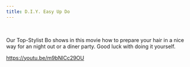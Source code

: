 ```yaml
---
title: D.I.Y. Easy Up Do
---
```


&nbsp;

Our Top-Stylist Bo shows in this movie how to prepare your hair in a nice way for an night out or a diner party. Good luck with doing it yourself.

https://youtu.be/m9bNlCc29OU&nbsp;
